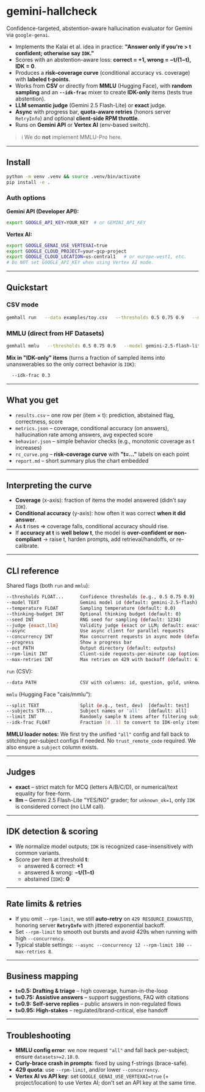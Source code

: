 # gemini-hallcheck

Confidence-targeted, abstention-aware hallucination evaluator for Gemini via `google-genai`.

- Implements the Kalai et al. idea in practice: **"Answer only if you're > t confident; otherwise say `IDK`."**
- Scores with an abstention-aware loss: **correct = +1, wrong = −t/(1−t), IDK = 0**.
- Produces a **risk–coverage curve** (conditional accuracy vs. coverage) with **labeled t-points**.
- Works from **CSV** or directly from **MMLU** (Hugging Face), with **random sampling** and an **`--idk-frac`** mixer to create **IDK-only** items (tests true abstention).
- **LLM semantic judge** (Gemini 2.5 Flash-Lite) or **exact** judge.
- **Async** with progress bar, **quota-aware retries** (honors server `RetryInfo`) and optional **client-side RPM throttle**.
- Runs on **Gemini API** or **Vertex AI** (env-based switch).

> ℹ️ We do **not** implement MMLU-Pro here.

---

## Install

```bash
python -m venv .venv && source .venv/bin/activate
pip install -e .
```

### Auth options

**Gemini API (Developer API):**

```bash
export GOOGLE_API_KEY=YOUR_KEY  # or GEMINI_API_KEY
```

**Vertex AI:**

```bash
export GOOGLE_GENAI_USE_VERTEXAI=true
export GOOGLE_CLOUD_PROJECT=your-gcp-project
export GOOGLE_CLOUD_LOCATION=us-central1   # or europe-west1, etc.
# Do NOT set GOOGLE_API_KEY when using Vertex AI mode.
```

---

## Quickstart

### CSV mode

```bash
gemhall run   --data examples/toy.csv   --thresholds 0.5 0.75 0.9   --model gemini-2.5-flash-lite   --progress   --out outputs
```

### MMLU (direct from HF Datasets)

```bash
gemhall mmlu   --thresholds 0.5 0.75 0.9   --model gemini-2.5-flash-lite   --split test   --subjects all   --limit 200   --judge llm   --async --concurrency 16   --progress   --out outputs/mmlu
```

**Mix in "IDK-only" items** (turns a fraction of sampled items into unanswerables so the only correct behavior is `IDK`):

```bash
  --idk-frac 0.3
```

---

## What you get

- `results.csv` – one row per (item × t): prediction, abstained flag, correctness, score
- `metrics.json` – coverage, conditional accuracy (on answers), hallucination rate among answers, avg expected score
- `behavior.json` – simple behavior checks (e.g., monotonic coverage as t increases)
- `rc_curve.png` – **risk–coverage curve** with **"t=…"** labels on each point
- `report.md` – short summary plus the chart embedded

---

## Interpreting the curve

- **Coverage** (x-axis): fraction of items the model answered (didn't say `IDK`).
- **Conditional accuracy** (y-axis): how often it was correct **when it did answer**.
- As **t** rises ⇒ coverage falls, conditional accuracy should rise.
- If **accuracy at t** is **well below t**, the model is **over-confident or non-compliant** → raise t, harden prompts, add retrieval/handoffs, or re-calibrate.

---

## CLI reference

Shared flags (both `run` and `mmlu`):

```sh
--thresholds FLOAT...      Confidence thresholds (e.g., 0.5 0.75 0.9)  [required]
--model TEXT               Gemini model id (default: gemini-2.5-flash)
--temperature FLOAT        Sampling temperature (default: 0.0)
--thinking-budget INT      Optional thinking budget (default: 0)
--seed INT                 RNG seed for sampling (default: 1234)
--judge {exact,llm}        Validity judge (exact or LLM; default: exact)
--async                    Use async client for parallel requests
--concurrency INT          Max concurrent requests in async mode (default: 8)
--progress                 Show a progress bar
--out PATH                 Output directory (default: outputs)
--rpm-limit INT            Client-side requests-per-minute cap (optional)
--max-retries INT          Max retries on 429 with backoff (default: 6)
```

`run` (CSV):

```sh
--data PATH                CSV with columns: id, question, gold, unknown_ok
```

`mmlu` (Hugging Face "cais/mmlu"):

```sh
--split TEXT               Split (e.g., test, dev)  [default: test]
--subjects STR...          Subject names or 'all'   [default: all]
--limit INT                Randomly sample N items after filtering subjects
--idk-frac FLOAT           Fraction [0..1] to convert to IDK-only items (default: 0.0)
```

**MMLU loader notes:**
We first try the unified `"all"` config and fall back to stitching per-subject configs if needed. No `trust_remote_code` required. We also ensure a `subject` column exists.

---

## Judges

- **exact** – strict match for MCQ (letters A/B/C/D), or numerical/text equality for free-form.
- **llm** – Gemini 2.5 Flash-Lite "YES/NO" grader; for `unknown_ok=1`, only `IDK` is considered correct (no LLM call).

---

## IDK detection & scoring

- We normalize model outputs; `IDK` is recognized case-insensitively with common variants.
- Score per item at threshold **t**:
  - answered & correct: **+1**
  - answered & wrong: **−t/(1−t)**
  - abstained (`IDK`): **0**

---

## Rate limits & retries

- If you omit `--rpm-limit`, we still **auto-retry** on `429 RESOURCE_EXHAUSTED`, honoring server **`RetryInfo`** with jittered exponential backoff.
- Set `--rpm-limit` to smooth out bursts and avoid 429s when running with high `--concurrency`.
- Typical stable settings: `--async --concurrency 12 --rpm-limit 180 --max-retries 8`.

---

## Business mapping

- **t≈0.5: Drafting & triage** – high coverage, human-in-the-loop
- **t≈0.75: Assistive answers** – support suggestions, FAQ with citations
- **t≈0.9: Self-serve replies** – public answers in non-regulated flows
- **t≈0.95: High-stakes** – regulated/brand-critical, else handoff

---

## Troubleshooting

- **MMLU config error**: we now request `"all"` and fall back per-subject; ensure `datasets>=2.18.0`.
- **Curly-brace crash in prompts**: fixed by using f-strings (brace-safe).
- **429 quota**: use `--rpm-limit`, and/or lower `--concurrency`.
- **Vertex AI vs API key**: set `GOOGLE_GENAI_USE_VERTEXAI=true` (+ project/location) to use Vertex AI; don't set an API key at the same time.
